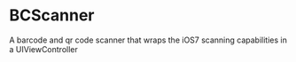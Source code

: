 BCScanner
=========

A barcode and qr code scanner that wraps the iOS7 scanning capabilities in a UIViewController
